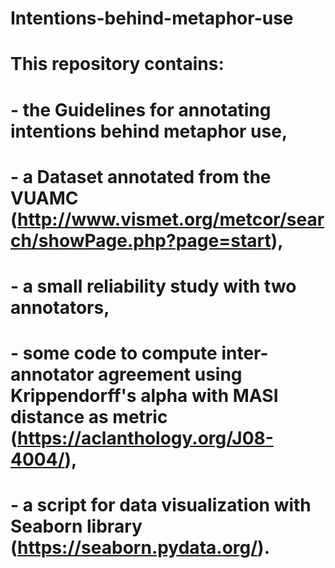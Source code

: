 # Intentions-behind-metaphor-use
# This repository contains:

# - the Guidelines for annotating intentions behind metaphor use,
# - a Dataset annotated from the VUAMC (http://www.vismet.org/metcor/search/showPage.php?page=start),
# - a small reliability study with two annotators, 
# - some code to compute inter-annotator agreement using Krippendorff's alpha with MASI distance as metric (https://aclanthology.org/J08-4004/),
# - a script for data visualization with Seaborn library (https://seaborn.pydata.org/).
